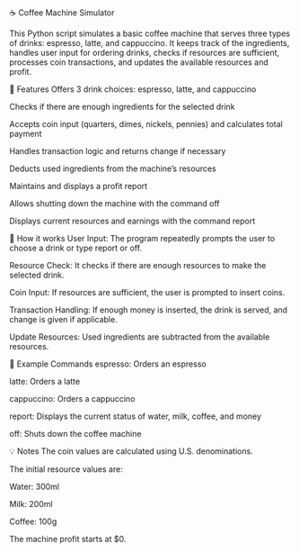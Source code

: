 ☕ Coffee Machine Simulator

This Python script simulates a basic coffee machine that serves three types of drinks: espresso, latte, and cappuccino. It keeps track of the ingredients, handles user input for ordering drinks, checks if resources are sufficient, processes coin transactions, and updates the available resources and profit.

🔧 Features
Offers 3 drink choices: espresso, latte, and cappuccino

Checks if there are enough ingredients for the selected drink

Accepts coin input (quarters, dimes, nickels, pennies) and calculates total payment

Handles transaction logic and returns change if necessary

Deducts used ingredients from the machine’s resources

Maintains and displays a profit report

Allows shutting down the machine with the command off

Displays current resources and earnings with the command report

🧠 How it works
User Input: The program repeatedly prompts the user to choose a drink or type report or off.

Resource Check: It checks if there are enough resources to make the selected drink.

Coin Input: If resources are sufficient, the user is prompted to insert coins.

Transaction Handling: If enough money is inserted, the drink is served, and change is given if applicable.

Update Resources: Used ingredients are subtracted from the available resources.

📌 Example Commands
espresso: Orders an espresso

latte: Orders a latte

cappuccino: Orders a cappuccino

report: Displays the current status of water, milk, coffee, and money

off: Shuts down the coffee machine

💡 Notes
The coin values are calculated using U.S. denominations.

The initial resource values are:

Water: 300ml

Milk: 200ml

Coffee: 100g

The machine profit starts at $0.
